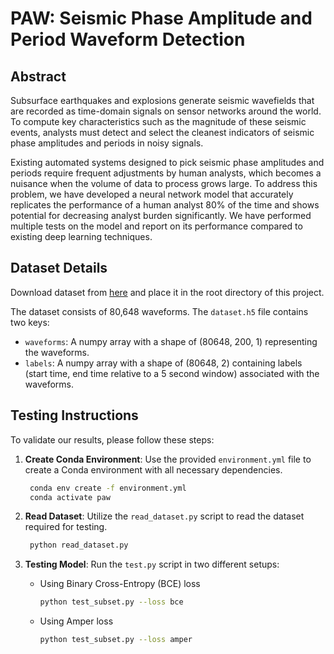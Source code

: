# PAW: Seismic Phase Amplitude and Period Waveform Detection

## Abstract

Subsurface earthquakes and explosions generate seismic wavefields that are recorded as time-domain signals on sensor networks around the world. To compute key characteristics such as the magnitude of these seismic events, analysts must detect and select the cleanest indicators of seismic phase amplitudes and periods in noisy signals. 

Existing automated systems designed to pick seismic phase amplitudes and periods require frequent adjustments by human analysts, which becomes a nuisance when the volume of data to process grows large. To address this problem, we have developed a neural network model that accurately replicates the performance of a human analyst 80% of the time and shows potential for decreasing analyst burden significantly. We have performed multiple tests on the model and report on its performance compared to existing deep learning techniques. 

## Dataset Details

Download dataset from [here](https://huggingface.co/datasets/suroRitch/PAW/tree/main) and place it in the root directory of this project.

The dataset consists of 80,648 waveforms. The `dataset.h5` file contains two keys:
- `waveforms`: A numpy array with a shape of (80648, 200, 1) representing the waveforms.
- `labels`: A numpy array with a shape of (80648, 2) containing labels (start time, end time relative to a 5 second window) associated with the waveforms.

## Testing Instructions

To validate our results, please follow these steps:

1. **Create Conda Environment**: 
  Use the provided `environment.yml` file to create a Conda environment with all necessary dependencies.
   ```bash
    conda env create -f environment.yml
    conda activate paw
   ```

1. **Read Dataset**:
   Utilize the `read_dataset.py` script to read the dataset required for testing.
   ```bash
    python read_dataset.py
   ```

2. **Testing Model**:
   Run the `test.py` script in two different setups:
   - Using Binary Cross-Entropy (BCE) loss
        ```bash
        python test_subset.py --loss bce
        ```
   - Using Amper loss
        ```bash
        python test_subset.py --loss amper
        ```
